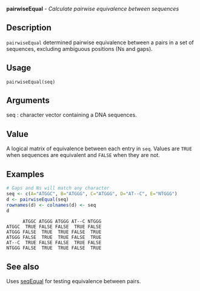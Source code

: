 





**pairwiseEqual** - *Calculate pairwise equivalence between sequences*

Description
--------------------

`pairwiseEqual` determined pairwise equivalence between a pairs in a 
set of sequences, excluding ambiguous positions (Ns and gaps).


Usage
--------------------
```
pairwiseEqual(seq)
```

Arguments
-------------------

seq
:   character vector containing a DNA sequences.



Value
-------------------

A logical matrix of equivalence between each entry in `seq`. 
Values are `TRUE` when sequences are equivalent and `FALSE`
when they are not.



Examples
-------------------

```R
# Gaps and Ns will match any character
seq <- c(A="ATGGC", B="ATGGG", C="ATGGG", D="AT--C", E="NTGGG")
d <- pairwiseEqual(seq)
rownames(d) <- colnames(d) <- seq
d
```


```
      ATGGC ATGGG ATGGG AT--C NTGGG
ATGGC  TRUE FALSE FALSE  TRUE FALSE
ATGGG FALSE  TRUE  TRUE FALSE  TRUE
ATGGG FALSE  TRUE  TRUE FALSE  TRUE
AT--C  TRUE FALSE FALSE  TRUE FALSE
NTGGG FALSE  TRUE  TRUE FALSE  TRUE

```



See also
-------------------

Uses [seqEqual](seqEqual.md) for testing equivalence between pairs.



